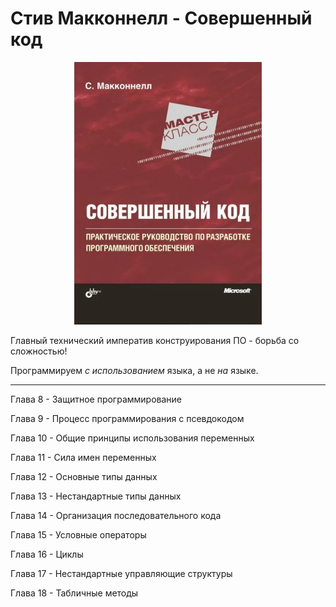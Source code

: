 # Стив Макконнелл - Совершенный код
<p align="center">
  <img width="300" src="https://github.com/rsaitov/Books/blob/master/%D0%A1%D1%82%D0%B8%D0%B2%20%D0%9C%D0%B0%D0%BA%D0%BA%D0%BE%D0%BD%D0%BD%D0%B5%D0%BB%D0%BB%20-%20%D0%A1%D0%BE%D0%B2%D0%B5%D1%80%D1%88%D0%B5%D0%BD%D0%BD%D1%8B%D0%B9%20%D0%BA%D0%BE%D0%B4/title.png" />
</p>

Главный технический императив конструирования ПО - борьба со сложностью!

Программируем *с использованием* языка, а не *на* языке.

---

Глава 8 - Защитное программирование

Глава 9 - Процесс программирования с псевдокодом

Глава 10 - Общие принципы использования переменных

Глава 11 - Сила имен переменных

Глава 12 - Основные типы данных

Глава 13 - Нестандартные типы данных

Глава 14 - Организация последовательного кода

Глава 15 - Условные операторы

Глава 16 - Циклы

Глава 17 - Нестандартные управляющие структуры

Глава 18 - Табличные методы